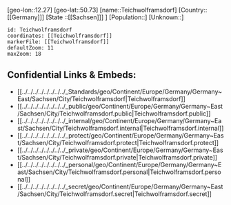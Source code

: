﻿---
location: [50.73,12.27]
mapzoom: [7,12] 
mapmarker: city 
type: City
tags:
- geo/City


SpocWebEntityId: 34794
isDeleted: false
confidential: public

---
[geo-lon::12.27]
[geo-lat::50.73]
[name::Teichwolframsdorf]
[Country::[[Germany]]]
[State ::[[Sachsen]]] ]
[Population::]
[Unknown::]


```leaflet
id: Teichwolframsdorf
coordinates: [[Teichwolframsdorf]]
markerFile: [[Teichwolframsdorf]]
defaultZoom: 11 
maxZoom: 18
```


## Confidential Links & Embeds: 
- [[../../../../../../../../_Standards/geo/Continent/Europe/Germany/Germany~East/Sachsen/City/Teichwolframsdorf|Teichwolframsdorf]] 
- [[../../../../../../../../_public/geo/Continent/Europe/Germany/Germany~East/Sachsen/City/Teichwolframsdorf.public|Teichwolframsdorf.public]] 
- [[../../../../../../../../_internal/geo/Continent/Europe/Germany/Germany~East/Sachsen/City/Teichwolframsdorf.internal|Teichwolframsdorf.internal]] 
- [[../../../../../../../../_protect/geo/Continent/Europe/Germany/Germany~East/Sachsen/City/Teichwolframsdorf.protect|Teichwolframsdorf.protect]] 
- [[../../../../../../../../_private/geo/Continent/Europe/Germany/Germany~East/Sachsen/City/Teichwolframsdorf.private|Teichwolframsdorf.private]] 
- [[../../../../../../../../_personal/geo/Continent/Europe/Germany/Germany~East/Sachsen/City/Teichwolframsdorf.personal|Teichwolframsdorf.personal]] 
- [[../../../../../../../../_secret/geo/Continent/Europe/Germany/Germany~East/Sachsen/City/Teichwolframsdorf.secret|Teichwolframsdorf.secret]] 
